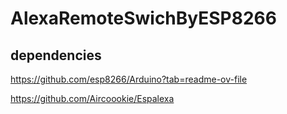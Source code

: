 # AlexaRemoteSwichByESP8266

## dependencies
https://github.com/esp8266/Arduino?tab=readme-ov-file

https://github.com/Aircoookie/Espalexa
